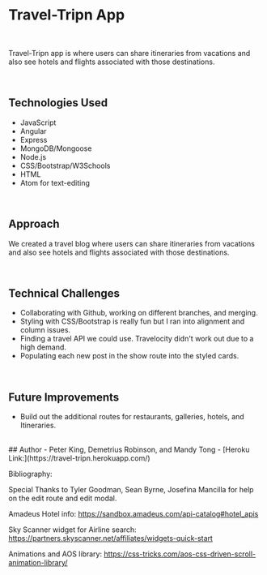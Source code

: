 # Travel-Tripn App

<br>

Travel-Tripn app is where users can share itineraries from vacations and also see hotels and flights associated with those destinations.

<br>

## Technologies Used

- JavaScript
- Angular
- Express
- MongoDB/Mongoose
- Node.js
- CSS/Bootstrap/W3Schools
- HTML
- Atom for text-editing

<br>

## Approach

We created a travel blog where users can share itineraries from vacations and also see hotels and flights associated with those destinations.

<br>

## Technical Challenges

- Collaborating with Github, working on different branches, and merging.
- Styling with CSS/Bootstrap is really fun but I ran into alignment and column issues.
- Finding a travel API we could use. Travelocity didn't work out due to a high demand.
- Populating each new post in the show route into the styled cards.

<br>

## Future Improvements

- Build out the additional routes for restaurants, galleries, hotels, and Itineraries.


<br>
## Author
- Peter King, Demetrius Robinson, and Mandy Tong
- [Heroku Link:](https://travel-tripn.herokuapp.com/)


Bibliography:

Special Thanks to Tyler Goodman, Sean Byrne, Josefina Mancilla for help on the edit route and edit modal.

Amadeus Hotel info:
https://sandbox.amadeus.com/api-catalog#hotel_apis

Sky Scanner widget for Airline search:
https://partners.skyscanner.net/affiliates/widgets-quick-start

Animations and AOS library:
https://css-tricks.com/aos-css-driven-scroll-animation-library/



<br>
